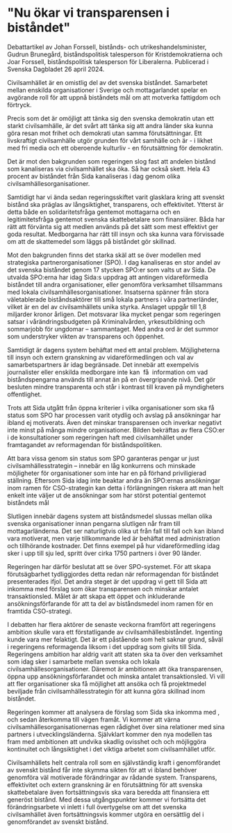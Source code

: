 # "Nu ökar vi transparensen i biståndet"

Debattartikel av Johan Forssell, bistånds\- och utrikeshandelsminister, Gudrun Brunegård, biståndspolitisk talesperson för Kristdemokratierna och Joar Forssell, biståndspolitisk talesperson för Liberalerna. Publicerad i Svenska Dagbladet 26 april 2024\.

Civilsamhället är en omistlig del av det svenska biståndet. Samarbetet mellan enskilda organisationer i Sverige och mottagarlandet spelar en avgörande roll för att uppnå biståndets mål om att motverka fattigdom och förtryck.

Precis som det är omöjligt att tänka sig den svenska demokratin utan ett starkt civilsamhälle, är det svårt att tänka sig att andra länder ska kunna göra resan mot frihet och demokrati utan samma förutsättningar. Ett livskraftigt civilsamhälle utgör grunden för vårt samhälle och är \- i likhet med fri media och ett oberoende kulturliv \- en förutsättning för demokratin.

Det är mot den bakgrunden som regeringen slog fast att andelen bistånd som kanaliseras via civilsamhället ska öka. Så har också skett. Hela 43 procent av biståndet från Sida kanaliseras i dag genom olika civilsamhällesorganisationer.

Samtidigt har vi ända sedan regeringsskiftet varit glasklara kring att svenskt bistånd ska präglas av långsiktighet, transparens, och effektivitet. Ytterst är detta både en solidaritetsfråga gentemot mottagarna och en legitimitetsfråga gentemot svenska skattebetalare som finansiärer. Båda har rätt att förvänta sig att medlen används på det sätt som mest effektivt ger goda resultat. Medborgarna har rätt till insyn och ska kunna vara förvissade om att de skattemedel som läggs på biståndet gör skillnad.

Mot den bakgrunden finns det starka skäl att se över modellen med strategiska partnerorganisationer (SPO). I dag kanaliseras en stor andel av det svenska biståndet genom 17 stycken SPO:er som valts ut av Sida. De utvalda SPO:erna har idag Sida:s uppdrag att antingen vidareförmedla biståndet till andra organisationer, eller genomföra verksamhet tillsammans med lokala civilsamhällesorganisationer. Insatserna spänner från stora väletablerade biståndsaktörer till små lokala partners i våra partnerländer, vilket är en del av civilsamhällets unika styrka. Anslaget uppgår till 1,8 miljarder kronor årligen. Det motsvarar lika mycket pengar som regeringen satsar i vårändringsbudgeten på Kriminalvården, yrkesutbildning och sommarjobb för ungdomar – sammantaget. Med andra ord är det summor som understryker vikten av transparens och öppenhet.

Samtidigt är dagens system behäftat med ett antal problem. Möjligheterna till insyn och extern granskning av vidareförmedlingen och val av samarbetspartners är idag begränsade. Det innebär att exempelvis journalister eller enskilda medborgare inte kan  få  information om vad biståndspengarna används till annat än på en övergripande nivå. Det gör besluten mindre transparenta och står i kontrast till kraven på myndigheters offentlighet.

Trots att Sida utgått från öppna kriterier i vilka organisationer som ska få status som SPO har processen varit otydlig och avslag på ansökningar har ibland ej motiverats. Även det minskar transparensen och inverkar negativt inte minst på många mindre organisationer. Bilden bekräftas av flera CSO:er i de konsultationer som regeringen haft med civilsamhället under framtagandet av reformagendan för biståndspolitiken.

Att bara vissa genom sin status som SPO garanteras pengar ur just civilsamhällesstrategin – innebär en låg konkurrens och minskade möjligheter för organisationer som inte har en på förhand priviligierad ställning. Eftersom Sida idag inte beaktar andra än SPO:ernas ansökningar inom ramen för CSO\-strategin kan detta i förlängningen riskera att man helt enkelt inte väljer ut de ansökningar som har störst potential gentemot biståndets mål

Slutligen innebär dagens system att biståndsmedel slussas mellan olika svenska organisationer innan pengarna slutligen når fram till mottagarländerna. Det ser naturligtvis olika ut från fall till fall och kan ibland vara motiverat, men varje tillkommande led är behäftat med administration och tillhörande kostnader. Det finns exempel på hur vidareförmedling idag sker i upp till sju led, spritt över cirka 1750 partners i över 90 länder.

Regeringen har därför beslutat att se över SPO\-systemet. För att skapa förutsägbarhet tydliggjordes detta redan när reformagendan för biståndet presenterades ifjol. Det andra steget är det uppdrag vi gett till Sida att inkomma med förslag som ökar transparensen och minskar antalet transaktionsled. Målet är att skapa ett öppet och inkluderande ansökningsförfarande för att ta del av biståndsmedel inom ramen för en framtida CSO\-strategi.

I debatten har flera aktörer de senaste veckorna framfört att regeringens ambition skulle vara ett förstatligande av civilsamhällesbiståndet. Ingenting kunde vara mer felaktigt. Det är ett påstående som helt saknar grund, såväl i regeringens reformagenda liksom i det uppdrag som givits till Sida. Regeringens ambition har aldrig varit att staten ska ta över den verksamhet som idag sker i samarbete mellan svenska och lokala civilsamhällesorganisationer. Däremot är ambitionen att öka transparensen, öppna upp ansökningsförfarandet och minska antalet transaktionsled. Vi vill att fler organisationer ska få möjlighet att ansöka och få projektmedel beviljade från civilsamhällesstrategin för att kunna göra skillnad inom biståndet.

Regeringen kommer att analysera de förslag som Sida ska inkomma med , och sedan återkomma till vägen framåt. Vi kommer att värna civilsamhällesorganisationernas egen rådighet över sina relationer med sina partners i utvecklingsländerna. Självklart kommer den nya modellen tas fram med ambitionen att undvika skadlig ovisshet och och möjliggöra kontinuitet och långsiktighet i det viktiga arbetet som civilsamhället utför.

Civilsamhällets helt centrala roll som en självständig kraft i genomförandet av svenskt bistånd får inte skymma sikten för att vi ibland behöver genomföra väl motiverade förändringar av rådande system. Transparens, effektivitet och extern granskning är en förutsättning för att svenska skattebetalare även fortsättningsvis ska vara beredda att finansiera ett generöst bistånd. Med dessa utgångspunkter kommer vi fortsätta det förändringsarbete vi inlett i full övertygelse om att det svenska civilsamhället även fortsättningsvis kommer utgöra en oersättlig del i genomförandet av svenskt bistånd.
